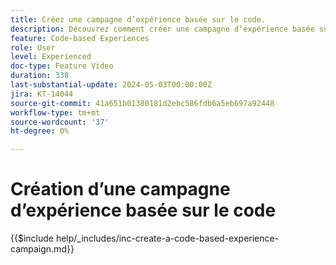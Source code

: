 ```yaml
---
title: Créez une campagne d’expérience basée sur le code.
description: Découvrez comment créer une campagne d’expérience basée sur du code pour mettre à l’échelle la personnalisation avec la prise en charge des méthodes de mise en oeuvre côté serveur, basées sur l’API ou basées sur le SDK pour une intégration transparente avec les environnements de développement.
feature: Code-based Experiences
role: User
level: Experienced
doc-type: Feature Video
duration: 338
last-substantial-update: 2024-05-03T00:00:00Z
jira: KT-14044
source-git-commit: 41a651b01380181d2ebc586fdb6a5eb697a92448
workflow-type: tm+mt
source-wordcount: '37'
ht-degree: 0%

---
```



# Création d’une campagne d’expérience basée sur le code

{{$include help/_includes/inc-create-a-code-based-experience-campaign.md}}
